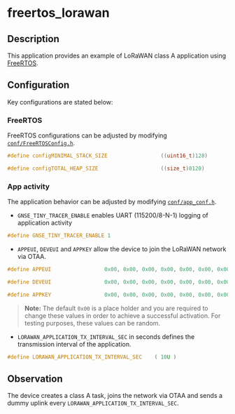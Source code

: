 # freertos_lorawan

## Description

This application provides an example of LoRaWAN class A application using [FreeRTOS](https://docs.aws.amazon.com/freertos/index.html).

## Configuration

Key configurations are stated below:

### FreeRTOS

FreeRTOS configurations can be adjusted by modifying [`conf/FreeRTOSConfig.h`](./conf/FreeRTOSConfig.h).

```c
#define configMINIMAL_STACK_SIZE                 ((uint16_t)128)

#define configTOTAL_HEAP_SIZE                    ((size_t)8120)
```

### App activity

The application behavior can be adjusted by modifying [`conf/app_conf.h`](./conf/app_conf.h).

- `GNSE_TINY_TRACER_ENABLE` enables UART (115200/8-N-1) logging of application activity

```c
#define GNSE_TINY_TRACER_ENABLE 1
```

- `APPEUI`, `DEVEUI` and `APPKEY` allow the device to join the LoRaWAN network via OTAA.

```c
#define APPEUI                 0x00, 0x00, 0x00, 0x00, 0x00, 0x00, 0x00, 0x00

#define DEVEUI                 0x00, 0x00, 0x00, 0x00, 0x00, 0x00, 0x00, 0x00

#define APPKEY                 0x00, 0x00, 0x00, 0x00, 0x00, 0x00, 0x00, 0x00, 0x00, 0x00, 0x00, 0x00, 0x00, 0x00, 0x00, 0x00
```

> **Note:** The default `0x00` is a place holder and you are required to change these values in order to achieve a successful activation. For testing purposes, these values can be random.

- `LORAWAN_APPLICATION_TX_INTERVAL_SEC` in seconds defines the transmission interval of the application.

```c
#define LORAWAN_APPLICATION_TX_INTERVAL_SEC    ( 10U )
```

## Observation

The device creates a class A task, joins the network via OTAA and sends a dummy uplink every `LORAWAN_APPLICATION_TX_INTERVAL_SEC`.
